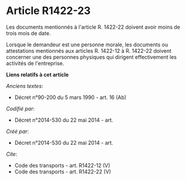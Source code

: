 # Article R1422-23

Les documents mentionnés à l'article R. 1422-22 doivent avoir moins de trois mois de date. 

Lorsque le demandeur est une personne morale, les documents ou attestations mentionnés aux articles R. 1422-12 à R. 1422-22
doivent concerner une des personnes physiques qui dirigent effectivement les activités de l'entreprise.

**Liens relatifs à cet article**

_Anciens textes_:

  - Décret n°90-200 du 5 mars 1990 - art. 16 (Ab)

_Codifié par_:

  - Décret n°2014-530 du 22 mai 2014 - art.

_Créé par_:

  - Décret n°2014-530 du 22 mai 2014 - art.

_Cite_:

  - Code des transports - art. R1422-12 (V)
  - Code des transports - art. R1422-22 (V)

